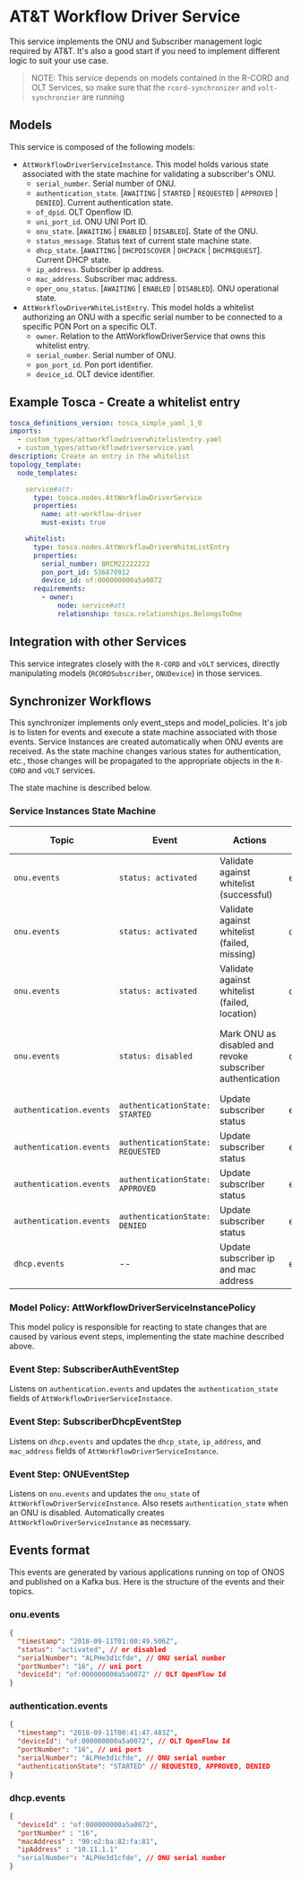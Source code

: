 # AT&T Workflow Driver Service

This service implements the ONU and Subscriber management logic required by AT&T.
It's also a good start if you need to implement different logic to suit your use case.

> NOTE: This service depends on models contained in the R-CORD and OLT Services, so make sure that the `rcord-synchronizer` and `volt-synchronzier` are running

## Models

This service is composed of the following models:

- `AttWorkflowDriverServiceInstance`. This model holds various state associated with the state machine for validating a subscriber's ONU.
    - `serial_number`. Serial number of ONU.
    - `authentication_state`. [`AWAITING` | `STARTED` | `REQUESTED` | `APPROVED` | `DENIED`]. Current authentication state.
    - `of_dpid`. OLT Openflow ID.
    - `uni_port_id`. ONU UNI Port ID.
    - `onu_state`. [`AWAITING` | `ENABLED` | `DISABLED`]. State of the ONU.
    - `status_message`. Status text of current state machine state.
    - `dhcp_state`. [`AWAITING` | `DHCPDISCOVER` | `DHCPACK` | `DHCPREQUEST`]. Current DHCP state.
    - `ip_address`. Subscriber ip address.
    - `mac_address`. Subscriber mac address.
    - `oper_onu_status`. [`AWAITING` | `ENABLED` | `DISABLED`]. ONU operational state.
- `AttWorkflowDriverWhiteListEntry`. This model holds a whitelist authorizing an ONU with a specific serial number to be connected to a specific PON Port on a specific OLT.
    - `owner`. Relation to the AttWorkflowDriverService that owns this whitelist entry.
    - `serial_number`. Serial number of ONU.
    - `pon_port_id`. Pon port identifier.
    - `device_id`. OLT device identifier.

## Example Tosca - Create a whitelist entry

```yaml
tosca_definitions_version: tosca_simple_yaml_1_0
imports:
  - custom_types/attworkflowdriverwhitelistentry.yaml
  - custom_types/attworkflowdriverservice.yaml
description: Create an entry in the whitelist
topology_template:
  node_templates:

    service#att:
      type: tosca.nodes.AttWorkflowDriverService
      properties:
        name: att-workflow-driver
        must-exist: true

    whitelist:
      type: tosca.nodes.AttWorkflowDriverWhiteListEntry
      properties:
        serial_number: BRCM22222222
        pon_port_id: 536870912
        device_id: of:000000000a5a0072
      requirements:
        - owner:
            node: service#att
            relationship: tosca.relationships.BelongsToOne
```

## Integration with other Services

This service integrates closely with the `R-CORD` and `vOLT` services, directly manipulating models (`RCORDSubscriber`, `ONUDevice`) in those services.

## Synchronizer Workflows

This synchronizer implements only event_steps and model_policies. It's job is to listen for events and execute a state machine associated with those events. Service Instances are created automatically when ONU events are received. As the state machine changes various states for authentication, etc., those changes will be propagated to the appropriate objects in the `R-CORD` and `vOLT` services.

The state machine is described below.

### Service Instances State Machine

| Topic                   | Event                            | Actions                                                   | ONU State    | Subscriber State     | Message                                                  |
|-------------------------|----------------------------------|-----------------------------------------------------------|--------------|----------------------|----------------------------------------------------------|
| `onu.events`            | `status: activated`              | Validate against whitelist (successful)                   | enabled      | awaiting-auth        | ONU has been validated                                   |
| `onu.events`            | `status: activated`              | Validate against whitelist (failed, missing)              | disabled     | awaiting-auth        | ONU not found in whitelist                               |
| `onu.events`            | `status: activated`              | Validate against whitelist (failed, location)             | disabled     | awaiting-auth        | ONU activated in wrong location                           |
| `onu.events`            | `status: disabled`               | Mark ONU as disabled and revoke subscriber authentication | disabled     | awaiting-auth        | ONU has been disabled, revoked subscriber authentication |
| `authentication.events` | `authenticationState: STARTED`   | Update subscriber status                                  | enabled      | awaiting-auth        | Authentication started                                   |
| `authentication.events` | `authenticationState: REQUESTED` | Update subscriber status                                  | enabled      | awaiting-auth        | Authentication requested                                 |
| `authentication.events` | `authenticationState: APPROVED`  | Update subscriber status                                  | enabled      | enabled              | Authentication succeded                                  |
| `authentication.events` | `authenticationState: DENIED`    | Update subscriber status                                  | enabled      | auth-failed          | Authentication denied                                    |
| `dhcp.events`           | --                               | Update subscriber ip and mac address                      | enabled      | enabled              | DHCP information added

### Model Policy: AttWorkflowDriverServiceInstancePolicy

This model policy is responsible for reacting to state changes that are caused by various event steps, implementing the state machine described above.

### Event Step: SubscriberAuthEventStep

Listens on `authentication.events` and updates the `authentication_state` fields of `AttWorkflowDriverServiceInstance`.

### Event Step: SubscriberDhcpEventStep

Listens on `dhcp.events` and updates the `dhcp_state`, `ip_address`, and `mac_address` fields of `AttWorkflowDriverServiceInstance`.

### Event Step: ONUEventStep

Listens on `onu.events` and updates the `onu_state` of `AttWorkflowDriverServiceInstance`. Also resets `authentication_state` when an ONU is disabled. Automatically creates `AttWorkflowDriverServiceInstance` as necessary.


## Events format

This events are generated by various applications running on top of ONOS and published on a Kafka bus.
Here is the structure of the events and their topics.

### onu.events

```json
{
  "timestamp": "2018-09-11T01:00:49.506Z",
  "status": "activated", // or disabled
  "serialNumber": "ALPHe3d1cfde", // ONU serial number
  "portNumber": "16", // uni port
  "deviceId": "of:000000000a5a0072" // OLT OpenFlow Id
}
```

### authentication.events

```json
{
  "timestamp": "2018-09-11T00:41:47.483Z",
  "deviceId": "of:000000000a5a0072", // OLT OpenFlow Id
  "portNumber": "16", // uni port
  "serialNumber": "ALPHe3d1cfde", // ONU serial number
  "authenticationState": "STARTED" // REQUESTED, APPROVED, DENIED
}
```

### dhcp.events

```json
{
  "deviceId" : "of:000000000a5a0072",
  "portNumber" : "16",
  "macAddress" : "90:e2:ba:82:fa:81",
  "ipAddress" : "10.11.1.1"
  "serialNumber": "ALPHe3d1cfde", // ONU serial number
}
```

